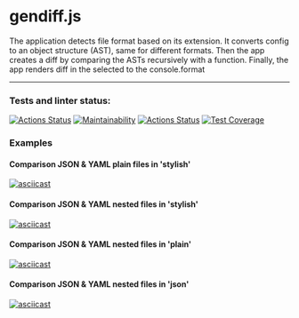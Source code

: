 # gendiff.js
The application detects file format based on its extension. It converts config to an object structure (AST), same for different formats.
Then the app creates a diff by comparing the ASTs recursively with a function. Finally, the app renders diff in the selected to the console.format
____
### Tests and linter status:
[![Actions Status](https://github.com/thealeksander/frontend-project-lvl2/workflows/hexlet-check/badge.svg)](https://github.com/thealeksander/frontend-project-lvl2/actions)
[![Maintainability](https://api.codeclimate.com/v1/badges/714f8981510aadc4f66e/maintainability)](https://codeclimate.com/github/thealeksander/frontend-project-lvl2/maintainability)
[![Actions Status](https://github.com/thealeksander/frontend-project-lvl2/workflows/NodeCI/badge.svg)](https://github.com/thealeksander/frontend-project-lvl2/actions)
[![Test Coverage](https://api.codeclimate.com/v1/badges/714f8981510aadc4f66e/test_coverage)](https://codeclimate.com/github/thealeksander/frontend-project-lvl2/test_coverage)

### Examples

#### Comparison JSON & YAML plain files in 'stylish'
[![asciicast](https://asciinema.org/a/PRawAqtwlcKPlAApTfIYjsGui.svg)](https://asciinema.org/a/PRawAqtwlcKPlAApTfIYjsGui)
#### Comparison JSON & YAML nested files in 'stylish'
[![asciicast](https://asciinema.org/a/3PcAsE44jUGLOjzqWdvdUz1iz.svg)](https://asciinema.org/a/3PcAsE44jUGLOjzqWdvdUz1iz)
#### Comparison JSON & YAML nested files in 'plain'
[![asciicast](https://asciinema.org/a/461ENDqZryfzGaN8DGHhnDS3H.svg)](https://asciinema.org/a/461ENDqZryfzGaN8DGHhnDS3H)
#### Comparison JSON & YAML nested files in 'json'
[![asciicast](https://asciinema.org/a/qO1y9SKGZzKGZx0fD6k8uPsbT.svg)](https://asciinema.org/a/qO1y9SKGZzKGZx0fD6k8uPsbT)
